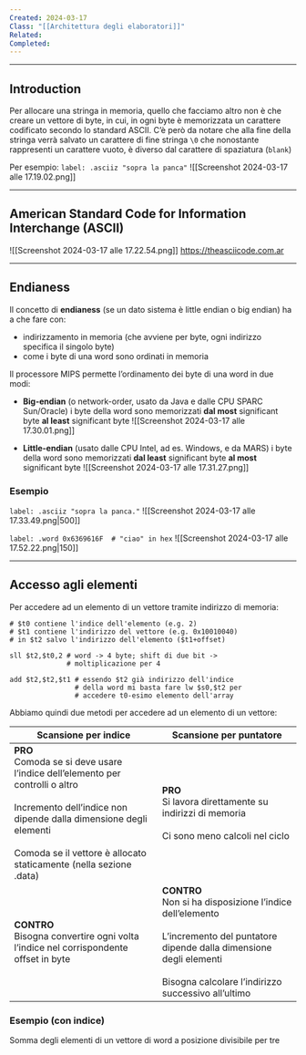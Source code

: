 ```yaml
---
Created: 2024-03-17
Class: "[[Architettura degli elaboratori]]"
Related: 
Completed:
---
```

---
## Introduction
Per allocare una stringa in memoria, quello che facciamo altro non è che creare un vettore di byte, in cui, in ogni byte è memorizzata un carattere codificato secondo lo standard ASCII.
C’è però da notare che alla fine della stringa verrà salvato un carattere di fine stringa `\0` che nonostante rappresenti un carattere vuoto, è diverso dal carattere di spaziatura (`blank`)

Per esempio:
`label: .asciiz "sopra la panca"`
![[Screenshot 2024-03-17 alle 17.19.02.png]]

---
## American Standard Code for Information Interchange (ASCII)
![[Screenshot 2024-03-17 alle 17.22.54.png]]
https://theasciicode.com.ar

---
## Endianess
Il concetto di **endianess** (se un dato sistema è little endian o big endian) ha a che fare con:
- indirizzamento in memoria (che avviene per byte, ogni indirizzo specifica il singolo byte)
- come i byte di una word sono ordinati in memoria

Il processore MIPS permette l’ordinamento dei byte di una word in due modi:
- **Big-endian** (o network-order, usato da Java e dalle CPU SPARC Sun/Oracle)
	i byte della word sono memorizzati **dal most** significant byte **al least** significant byte
	![[Screenshot 2024-03-17 alle 17.30.01.png]]
	
- **Little-endian** (usato dalle CPU Intel, ad es. Windows, e da MARS)
	i byte della word sono memorizzati **dal least** significant byte **al most** significant byte
	![[Screenshot 2024-03-17 alle 17.31.27.png]]

### Esempio
`label: .asciiz "sopra la panca."`
![[Screenshot 2024-03-17 alle 17.33.49.png|500]]

`label: .word 0x6369616F  # "ciao" in hex`
![[Screenshot 2024-03-17 alle 17.52.22.png|150]]

---
## Accesso agli elementi
Per accedere ad un elemento di un vettore tramite indirizzo di memoria:
```arm-asm
# $t0 contiene l'indice dell'elemento (e.g. 2)
# $t1 contiene l'indirizzo del vettore (e.g. 0x10010040)
# in $t2 salvo l'indirizzo dell'elemento ($t1+offset)

sll $t2,$t0,2 # word -> 4 byte; shift di due bit -> 
			  # moltiplicazione per 4

add $t2,$t2,$t1 # essendo $t2 già indirizzo dell'indice
				# della word mi basta fare lw $s0,$t2 per
				# accedere t0-esimo elemento dell'array
```

Abbiamo quindi due metodi per accedere ad un elemento di un vettore:

| Scansione per indice                                                                                                                                                                                                                | Scansione per puntatore                                                                                                                                                                          |
| ----------------------------------------------------------------------------------------------------------------------------------------------------------------------------------------------------------------------------------- | ------------------------------------------------------------------------------------------------------------------------------------------------------------------------------------------------ |
| **PRO**<br>Comoda se si deve usare l’indice dell’elemento per controlli o altro<br><br>Incremento dell’indice non dipende dalla dimensione degli elementi<br><br>Comoda se il vettore è allocato staticamente (nella sezione .data) | **PRO**<br>Si lavora direttamente su indirizzi di memoria<br><br>Ci sono meno calcoli nel ciclo                                                                                                  |
| **CONTRO**<br>Bisogna convertire ogni volta l’indice nel corrispondente offset in byte                                                                                                                                              | **CONTRO**<br>Non si ha disposizione l’indice dell’elemento<br><br>L’incremento del puntatore dipende dalla dimensione degli elementi<br><br>Bisogna calcolare l’indirizzo successivo all’ultimo |

### Esempio (con indice)
Somma degli elementi di un vettore di word a posizione divisibile per tre
```
```